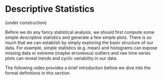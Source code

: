 Descriptive Statistics
=======================

(under construction)

Before we do any fancy statistical analysis, we should first compute some simple *descriptive* statistics and generate a few simple plots. There is so much that we can establish by simply exploring the basic structure of our data. For example, simple statistics (e.g. mean) and histograms can expose missing data or extreme (maybe erroneous) outliers and raw time series plots can reveal trends and cyclic variability in our data.

The following video provides a brief introduction before we dive into the formal definitions in this section.
